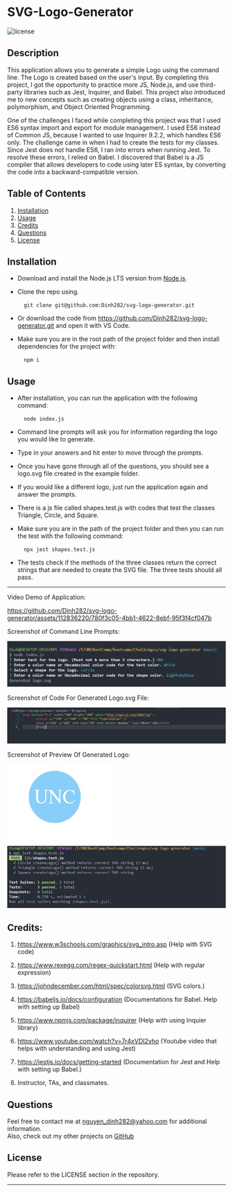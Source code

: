 # SVG-Logo-Generator

![license](https://img.shields.io/badge/License-MIT-yellowgreen)

## Description

This application allows you to generate a simple Logo using the command line. The Logo is created based on the user's input. By completing this project, I got the opportunity to practice more JS, Node.js, and use third-party libraries such as Jest, Inquirer, and Babel. This project also introduced me to new concepts such as creating objects using a class, inheritance, polymorphism, and Object Oriented Programming. 

One of the challenges I faced while completing this project was that I used ES6 syntax import and export for module management. I used ES6 instead of Common JS, because I wanted to use Inquirer 9.2.2, which handles ES6 only. The challenge came in when I had to create the tests for my classes. Since Jest does not handle ES6, I ran into errors when running Jest. To resolve these errors, I relied on Babel. I discovered that Babel is a JS compiler that allows developers to code using later ES syntax, by converting the code into a backward-compatible version. 



## Table of Contents
1. [Installation](#installation)
2. [Usage](#usage)
3. [Credits](#credits)
4. [Questions](#questions)  
5. [License](#license)


## Installation
- Download and install the Node.js LTS version from [Node.js](https://nodejs.org/en).
- Clone the repo using.
        
        git clone git@github.com:Dinh282/svg-logo-generator.git

- Or download the code from https://github.com/Dinh282/svg-logo-generator.git and open it with VS Code.
- Make sure you are in the root path of the project folder and then install dependencies for the project with:

        npm i


## Usage

- After installation, you can run the application with the following command:

        node index.js

- Command line prompts will ask you for information regarding the logo you would like to generate.
- Type in your answers and hit enter to move through the prompts. 
- Once you have gone through all of the questions, you should see a logo.svg file created in the example folder.
- If you would like a different logo, just run the application again and answer the prompts.
- There is a js file called shapes.test.js with codes that test the classes Triangle, Circle, and Square.
- Make sure you are in the path of the project folder and then you can run the test with the following command:

        npx jest shapes.test.js 

- The tests check if the methods of the three classes return the correct strings that are needed to create the SVG file. The three tests should all pass.

---

Video Demo of Application:





https://github.com/Dinh282/svg-logo-generator/assets/112836220/780f3c05-4bb1-4622-8ebf-95f3f4cf047b





 Screenshot of Command Line Prompts:

![Screenshot of CLI](./assets/svg-logo-cli-screenshot.jpg)

 Screenshot of Code For Generated Logo.svg File:

![Screenshot of Generated SVG Code](./assets/screenshot-generated-svg-code.jpg)

 Screenshot of Preview Of Generated Logo:

![Screenshot of Logo Preview](./assets/screenshot-of-logo-preview.jpg)

![Screenshot of Test Results](./assets/screenshot-of-test-results.jpg)


## Credits:

1. https://www.w3schools.com/graphics/svg_intro.asp (Help with SVG code)

2. https://www.rexegg.com/regex-quickstart.html (Help with regular expression)

3. https://johndecember.com/html/spec/colorsvg.html (SVG colors.)

4. https://babeljs.io/docs/configuration (Documentations for Babel. Help with setting up Babel)

5. https://www.npmjs.com/package/inquirer (Help with using Inquier library)

6. https://www.youtube.com/watch?v=7r4xVDI2vho (Youtube video that helps with understanding and using Jest)

7. https://jestjs.io/docs/getting-started (Documentation for Jest and Help with setting up Babel.)

8. Instructor, TAs, and classmates.

## Questions
Feel free to contact me at nguyen_dinh282@yahoo.com for additional information.  
Also, check out my other projects on [GitHub](https://github.com/Dinh282)


## License

Please refer to the LICENSE section in the repository.


---








